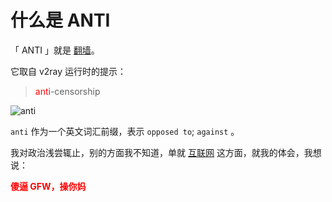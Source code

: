 # 什么是 ANTI

「 ANTI 」就是 [翻墙](https://zh.wikipedia.org/wiki/%E7%AA%81%E7%A0%B4%E7%BD%91%E7%BB%9C%E5%AE%A1%E6%9F%A5)。

它取自 v2ray 运行时的提示：

><span style="color:red;">anti</span>-censorship

![anti](https://cdn.tangjiayan.com/reinstall-v2ray/anti-origin.png)

`anti` 作为一个英文词汇前缀，表示 `opposed to`; `against` 。

我对政治浅尝辄止，别的方面我不知道，单就 [互联网](https://zh.wikipedia.org/wiki/%E4%BA%92%E8%81%94%E7%BD%91) 这方面，就我的体会，我想说：

<span style="color:red;"><strong>傻逼 GFW，操你妈</strong></span>
